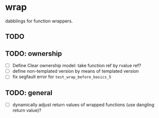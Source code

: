 wrap
====

dabblings for function wrappers.

TODO
----

TODO: ownership
---------------

* [ ] Define Clear ownership model: take function ref by rvalue ref?
* [ ] define non-templated version by means of templated version
* [ ] fix segfault error for `test_wrap_before_basics_5`

TODO: general
-------------

* [ ] dynamically adjust return values of wrapped functions (use dangling return value)?